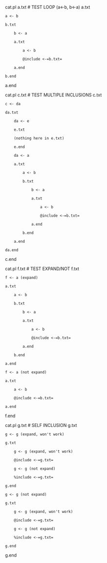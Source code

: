 

cat.pl a.txt # TEST LOOP (a<-b, b<-a)
a.txt

    a <- b

    b.txt
    
        b <- a
    
        a.txt
        
            a <- b
        
            @include <-=b.txt=
        
        a.end
    
    b.end

a.end


cat.pl c.txt # TEST MULTIPLE INCLUSIONS
c.txt

    c <- da

    da.txt
    
        da <- e
    
        e.txt
        
        (nothing here in e.txt)
        
        e.end
    
        da <- a
    
        a.txt
        
            a <- b
        
            b.txt
            
                b <- a
            
                a.txt
                
                    a <- b
                
                    @include <-=b.txt=
                
                a.end
            
            b.end
        
        a.end
    
    da.end

c.end


cat.pl f.txt # TEST EXPAND/NOT
f.txt

    f <- a (expand)

    a.txt
    
        a <- b
    
        b.txt
        
            b <- a
        
            a.txt
            
                a <- b
            
                @include <-=b.txt=
            
            a.end
        
        b.end
    
    a.end

    f <- a (not expand)

    a.txt
    
        a <- b
    
        @include <-=b.txt=
    
    a.end

f.end


cat.pl g.txt # SELF INCLUSION
g.txt

    g <- g (expand, won't work)

    g.txt
    
        g <- g (expand, won't work)
    
        @include <-=g.txt=
    
        g <- g (not expand)
    
        %include <-=g.txt=
    
    g.end

    g <- g (not expand)

    g.txt
    
        g <- g (expand, won't work)
    
        @include <-=g.txt=
    
        g <- g (not expand)
    
        %include <-=g.txt=
    
    g.end

g.end
